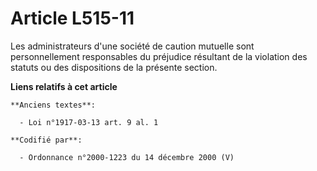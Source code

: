 # Article L515-11

Les administrateurs d'une société de caution mutuelle sont personnellement responsables du préjudice résultant de la
violation des statuts ou des dispositions de la présente section.

**Liens relatifs à cet article**

	**Anciens textes**:

	  - Loi n°1917-03-13 art. 9 al. 1

	**Codifié par**:

	  - Ordonnance n°2000-1223 du 14 décembre 2000 (V)
